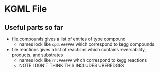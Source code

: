 # KGML File

## Useful parts so far
- file.compounds gives a list of entries of type compound
    - names look like `cpd:######` which correspond to kegg compounds.
- file.reactions gives a list of reactions which contains reversability, products, and substrates
    - names look like `rn:######` which correspond to kegg reactions
    - NOTE I DON'T THINK THIS INCLUDES UBEREDGES

